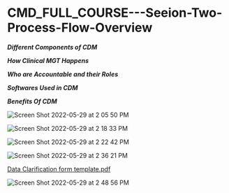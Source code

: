 # CMD_FULL_COURSE---Seeion-Two-Process-Flow-Overview

***Different Components of CDM***

***How Clinical MGT Happens***

***Who are Accountable and their Roles***

***Softwares Used in CDM***

***Benefits Of CDM***


![Screen Shot 2022-05-29 at 2 05 50 PM](https://user-images.githubusercontent.com/99203797/170888938-3744cfb9-5a01-4a48-85f8-788f09d5b7e4.png)

![Screen Shot 2022-05-29 at 2 18 33 PM](https://user-images.githubusercontent.com/99203797/170888940-308fa2b6-bd1e-463d-af47-7c28acfb2510.png)

![Screen Shot 2022-05-29 at 2 22 42 PM](https://user-images.githubusercontent.com/99203797/170888961-7b202b89-3ee6-4c7f-a6ac-302e43c91bcd.png)

![Screen Shot 2022-05-29 at 2 36 21 PM](https://user-images.githubusercontent.com/99203797/170888967-764da22c-88da-4502-9350-abc9ca1e8d6d.png)

[Data Clarification form template.pdf](https://github.com/cranotes/CMD_FULL_COURSE---Session-Two-Process-Flow-Overview/files/8794180/Data.Clarification.form.template.pdf)

![Screen Shot 2022-05-29 at 2 48 56 PM](https://user-images.githubusercontent.com/99203797/170888985-3cb79988-e2af-4b40-ace9-1a277408bb4a.png)
